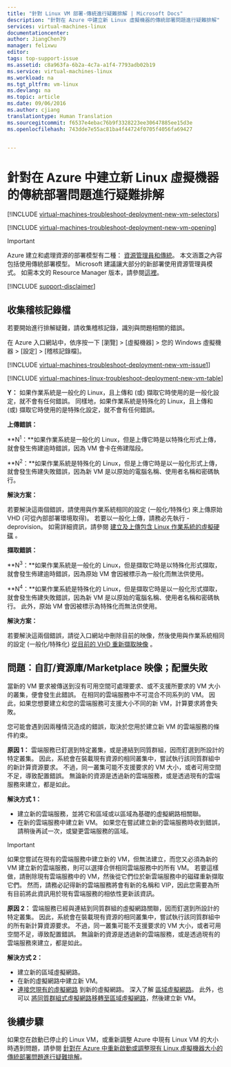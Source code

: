 ```yaml
---
title: "針對 Linux VM 部署-傳統進行疑難排解 | Microsoft Docs"
description: "針對在 Azure 中建立新 Linux 虛擬機器的傳統部署問題進行疑難排解"
services: virtual-machines-linux
documentationcenter: 
author: JiangChen79
manager: felixwu
editor: 
tags: top-support-issue
ms.assetid: c8a963fa-6b2a-4c7a-a1f4-7793adb02b19
ms.service: virtual-machines-linux
ms.workload: na
ms.tgt_pltfrm: vm-linux
ms.devlang: na
ms.topic: article
ms.date: 09/06/2016
ms.author: cjiang
translationtype: Human Translation
ms.sourcegitcommit: f6537e4ebac76b9f3328223ee30647885ee15d3e
ms.openlocfilehash: 743dde7e55ac81ba4f44724f0705f4056fa69427


---
```

# <a name="troubleshoot-classic-deployment-issues-with-creating-a-new-linux-virtual-machine-in-azure"></a>針對在 Azure 中建立新 Linux 虛擬機器的傳統部署問題進行疑難排解
[!INCLUDE [virtual-machines-troubleshoot-deployment-new-vm-selectors](../../includes/virtual-machines-linux-troubleshoot-deployment-new-vm-selectors-include.md)]

[!INCLUDE [virtual-machines-troubleshoot-deployment-new-vm-opening](../../includes/virtual-machines-troubleshoot-deployment-new-vm-opening-include.md)]

> [!IMPORTANT] 
> Azure 建立和處理資源的部署模型有二種： [資源管理員和傳統](../azure-resource-manager/resource-manager-deployment-model.md)。 本文涵蓋之內容包括使用傳統部署模型。 Microsoft 建議讓大部分的新部署使用資源管理員模式。 如需本文的 Resource Manager 版本，請參閱[這裡](virtual-machines-linux-troubleshoot-deployment-new-vm.md?toc=%2fazure%2fvirtual-machines%2flinux%2ftoc.json)。

[!INCLUDE [support-disclaimer](../../includes/support-disclaimer.md)]

## <a name="collect-audit-logs"></a>收集稽核記錄檔
若要開始進行排解疑難，請收集稽核記錄，識別與問題相關的錯誤。

在 Azure 入口網站中，依序按一下 [瀏覽] > [虛擬機器] > 您的 Windows 虛擬機器 > [設定] > [稽核記錄檔]。

[!INCLUDE [virtual-machines-troubleshoot-deployment-new-vm-issue1](../../includes/virtual-machines-troubleshoot-deployment-new-vm-issue1-include.md)]

[!INCLUDE [virtual-machines-linux-troubleshoot-deployment-new-vm-table](../../includes/virtual-machines-linux-troubleshoot-deployment-new-vm-table.md)]

**Y：** 如果作業系統是一般化的 Linux，且上傳和 (或) 擷取它時使用的是一般化設定，就不會有任何錯誤。 同樣地，如果作業系統是特殊化的 Linux，且上傳和 (或) 擷取它時使用的是特殊化設定，就不會有任何錯誤。

**上傳錯誤：**

**N<sup>1</sup>：**如果作業系統是一般化的 Linux，但是上傳它時是以特殊化形式上傳，就會發生佈建逾時錯誤，因為 VM 會卡在佈建階段。

**N<sup>2</sup>：**如果作業系統是特殊化的 Linux，但是上傳它時是以一般化形式上傳，就會發生佈建失敗錯誤，因為新 VM 是以原始的電腦名稱、使用者名稱和密碼執行。

**解決方案：**

若要解決這兩個錯誤，請使用與作業系統相同的設定 (一般化/特殊化) 來上傳原始 VHD (可從內部部署環境取得)。 若要以一般化上傳，請務必先執行 -deprovision。 如需詳細資訊，請參閱 [建立及上傳包含 Linux 作業系統的虛擬硬碟](virtual-machines-linux-classic-create-upload-vhd.md?toc=%2fazure%2fvirtual-machines%2flinux%2fclassic%2ftoc.json) 。

**擷取錯誤：**

**N<sup>3</sup>：**如果作業系統是一般化的 Linux，但是擷取它時是以特殊化形式擷取，就會發生佈建逾時錯誤，因為原始 VM 會因被標示為一般化而無法供使用。

**N<sup>4</sup>：**如果作業系統是特殊化的 Linux，但是擷取它時是以一般化形式擷取，就會發生佈建失敗錯誤，因為新 VM 是以原始的電腦名稱、使用者名稱和密碼執行。 此外，原始 VM 會因被標示為特殊化而無法供使用。

**解決方案：**

若要解決這兩個錯誤，請從入口網站中刪除目前的映像，然後使用與作業系統相同的設定 (一般化/特殊化) [從目前的 VHD 重新擷取映像](virtual-machines-linux-classic-capture-image.md?toc=%2fazure%2fvirtual-machines%2flinux%2fclassic%2ftoc.json) 。

## <a name="issue-custom-gallery-marketplace-image-allocation-failure"></a>問題︰自訂/資源庫/Marketplace 映像；配置失敗
當新的 VM 要求被傳送到沒有可用空間可處理要求、或不支援所要求的 VM 大小的叢集，便會發生此錯誤。 在相同的雲端服務中不可混合不同系列的 VM。 因此，如果您想要建立和您的雲端服務可支援大小不同的新 VM，計算要求將會失敗。

您可能會遇到因兩種情況造成的錯誤，取決於您用於建立新 VM 的雲端服務的條件約束。

**原因 1：** 雲端服務已釘選到特定叢集，或是連結到同質群組，因而釘選到所設計的特定叢集。 因此，系統會在裝載現有資源的相同叢集中，嘗試執行該同質群組中的新計算資源要求。 不過，同一叢集可能不支援要求的 VM 大小，或者可用空間不足，導致配置錯誤。 無論新的資源是透過新的雲端服務，或是透過現有的雲端服務來建立，都是如此。

**解決方式 1：**

* 建立新的雲端服務，並將它和區域或以區域為基礎的虛擬網路相關聯。
* 在新的雲端服務中建立新 VM。
  如果您在嘗試建立新的雲端服務時收到錯誤，請稍後再試一次，或變更雲端服務的區域。

> [!IMPORTANT]
> 如果您嘗試在現有的雲端服務中建立新的 VM，但無法建立，而您又必須為新的 VM 建立新的雲端服務，則可以選擇合併相同雲端服務中的所有 VM。 若要這樣做，請刪除現有雲端服務中的 VM，然後從它們位於新雲端服務中的磁碟重新擷取它們。 然而，請務必記得新的雲端服務將會有新的名稱和 VIP，因此您需要為所有目前將此資訊用於現有雲端服務的相依性更新該資訊。
> 
> 

**原因 2：** 雲端服務已經與連結到同質群組的虛擬網路關聯，因而釘選到所設計的特定叢集。 因此，系統會在裝載現有資源的相同叢集中，嘗試執行該同質群組中的所有新計算資源要求。 不過，同一叢集可能不支援要求的 VM 大小，或者可用空間不足，導致配置錯誤。 無論新的資源是透過新的雲端服務，或是透過現有的雲端服務來建立，都是如此。

**解決方式 2：**

* 建立新的區域虛擬網路。
* 在新的虛擬網路中建立新 VM。
* [連接您現有的虛擬網路](https://azure.microsoft.com/blog/vnet-to-vnet-connecting-virtual-networks-in-azure-across-different-regions/) 到新的虛擬網路。 深入了解 [區域虛擬網路](https://azure.microsoft.com/blog/2014/05/14/regional-virtual-networks/)。 此外，也可以 [將同質群組式虛擬網路移轉至區域虛擬網路](https://azure.microsoft.com/blog/2014/11/26/migrating-existing-services-to-regional-scope/)，然後建立新 VM。

## <a name="next-steps"></a>後續步驟
如果您在啟動已停止的 Linux VM，或重新調整 Azure 中現有 Linux VM 的大小時遇到問題，請參閱 [針對在 Azure 中重新啟動或調整現有 Linux 虛擬機器大小的傳統部署問題進行疑難排解](virtual-machines-linux-classic-restart-resize-error-troubleshooting.md?toc=%2fazure%2fvirtual-machines%2flinux%2fclassic%2ftoc.json)。




<!--HONumber=Dec16_HO1-->


